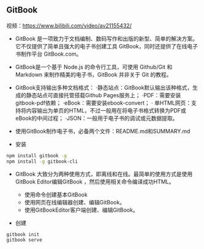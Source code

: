 ## GitBook

视频：https://www.bilibili.com/video/av21155432/

-  GitBook 是一项致力于文档编制、数码写作和出版的新型、简单的解决方案。它不仅提供了简单且强大的电子书创建工具 GitBook，同时还提供了在线电子书制作平台 GitBook.com。
- GitBook是一个基于 Node.js 的命令行工具，可使用 Github/Git 和 Markdown 来制作精美的电子书，GitBook 并非关于 Git 的教程。
- GitBook支持输出多种文档格式：
·静态站点：GitBook默认输出该种格式，生成的静态站点可直接托管搭载Github Pages服务上；
·PDF：需要安装gitbook-pdf依赖；
·eBook：需要安装ebook-convert；
· 单HTML网页：支持将内容输出为单页的HTML，不过一般用在将电子书格式转换为PDF或eBook的中间过程；
·JSON：一般用于电子书的调试或元数据提取。
- 使用GitBook制作电子书，必备两个文件：README.md和SUMMARY.md

- 安装
```bash
npm install gitbook -g
npm install -g gitbook-cli
```

- GitBook 大致分为两种使用方式，即离线和在线。最简单的使用方式是使用GitBook Editor编辑GitBook ，然后使用相关命令编译成功HTML。
    - 使用命令创建基本GitBook
    - 使用网页在线编辑器创建、编辑GitBook。
    - 使用GitBookEditor客户端创建、编辑GitBook。

- 创建
```bash
gitbook init
gitbook serve
```